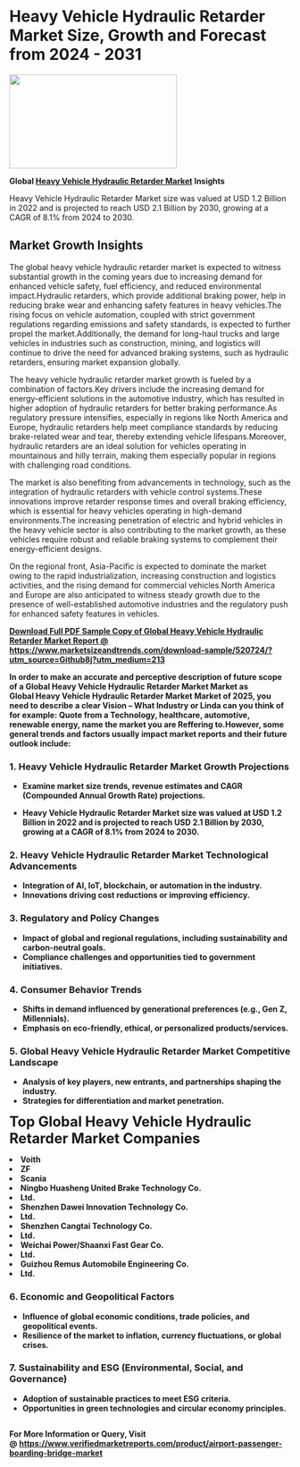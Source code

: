 <H1>Heavy Vehicle Hydraulic Retarder Market Size, Growth and Forecast from 2024 - 2031</H1><img class="aligncenter size-medium wp-image-584254" src="https://thirdeyenews.in/wp-content/uploads/2024/09/Global-Market-Research-300x168.jpeg" alt="" width="300" height="168" /><p><strong>Global&nbsp;<a href="https://www.marketsizeandtrends.com/download-sample/520724/?utm_source=Github8j?utm_medium=213">Heavy Vehicle Hydraulic Retarder Market</a> Insights</strong></p><p>Heavy Vehicle Hydraulic Retarder Market size was valued at USD 1.2 Billion in 2022 and is projected to reach USD 2.1 Billion by 2030, growing at a CAGR of 8.1% from 2024 to 2030.</p><p><h2>Market Growth Insights</h2> <p>The global heavy vehicle hydraulic retarder market is expected to witness substantial growth in the coming years due to increasing demand for enhanced vehicle safety, fuel efficiency, and reduced environmental impact.Hydraulic retarders, which provide additional braking power, help in reducing brake wear and enhancing safety features in heavy vehicles.The rising focus on vehicle automation, coupled with strict government regulations regarding emissions and safety standards, is expected to further propel the market.Additionally, the demand for long-haul trucks and large vehicles in industries such as construction, mining, and logistics will continue to drive the need for advanced braking systems, such as hydraulic retarders, ensuring market expansion globally.</p> <p><strong><a href="#"></a></strong></p> <p>The heavy vehicle hydraulic retarder market growth is fueled by a combination of factors.Key drivers include the increasing demand for energy-efficient solutions in the automotive industry, which has resulted in higher adoption of hydraulic retarders for better braking performance.As regulatory pressure intensifies, especially in regions like North America and Europe, hydraulic retarders help meet compliance standards by reducing brake-related wear and tear, thereby extending vehicle lifespans.Moreover, hydraulic retarders are an ideal solution for vehicles operating in mountainous and hilly terrain, making them especially popular in regions with challenging road conditions.</p> <p>The market is also benefiting from advancements in technology, such as the integration of hydraulic retarders with vehicle control systems.These innovations improve retarder response times and overall braking efficiency, which is essential for heavy vehicles operating in high-demand environments.The increasing penetration of electric and hybrid vehicles in the heavy vehicle sector is also contributing to the market growth, as these vehicles require robust and reliable braking systems to complement their energy-efficient designs.</p> <p>On the regional front, Asia-Pacific is expected to dominate the market owing to the rapid industrialization, increasing construction and logistics activities, and the rising demand for commercial vehicles.North America and Europe are also anticipated to witness steady growth due to the presence of well-established automotive industries and the regulatory push for enhanced safety features in vehicles.</p> <p><strong><a href="#"></p><p><span class=""><strong>Download Full PDF Sample Copy of Global Heavy Vehicle Hydraulic Retarder Market Report</strong> @ <a href="https://www.marketsizeandtrends.com/download-sample/520724/?utm_source=Github8j?utm_medium=213" target="_blank">https://www.marketsizeandtrends.com/download-sample/520724/?utm_source=Github8j?utm_medium=213</a></span></p><p>In order to make an accurate and perceptive description of future scope of a Global&nbsp;Heavy Vehicle Hydraulic Retarder Market Market as Global&nbsp;Heavy Vehicle Hydraulic Retarder Market Market of 2025, you need to describe a clear Vision &ndash; What Industry or Linda can you think of for example: Quote from a Technology, healthcare, automotive, renewable energy, name the market you are Reffering to.However, some general trends and factors usually impact market reports and their future outlook include:</p><h3>1.&nbsp;<strong>Heavy Vehicle Hydraulic Retarder Market Growth Projections</strong></h3><ul><li>Examine market size trends, revenue estimates and CAGR (Compounded Annual Growth Rate) projections.</li><li><p>Heavy Vehicle Hydraulic Retarder Market size was valued at USD 1.2 Billion in 2022 and is projected to reach USD 2.1 Billion by 2030, growing at a CAGR of 8.1% from 2024 to 2030.</p></li></ul><h3>2.&nbsp;<strong>Heavy Vehicle Hydraulic Retarder Market Technological Advancements</strong></h3><ul><li>Integration of AI, IoT, blockchain, or automation in the industry.</li><li>Innovations driving cost reductions or improving efficiency.</li></ul><h3>3.&nbsp;<strong>Regulatory and Policy Changes</strong></h3><ul><li>Impact of global and regional regulations, including sustainability and carbon-neutral goals.</li><li>Compliance challenges and opportunities tied to government initiatives.</li></ul><h3>4.&nbsp;<strong>Consumer Behavior Trends</strong></h3><ul><li>Shifts in demand influenced by generational preferences (e.g., Gen Z, Millennials).</li><li>Emphasis on eco-friendly, ethical, or personalized products/services.</li></ul><h3>5.&nbsp;<strong>Global Heavy Vehicle Hydraulic Retarder Market Competitive Landscape</strong></h3><ul><li>Analysis of key players, new entrants, and partnerships shaping the industry.</li><li>Strategies for differentiation and market penetration.</li></ul><p data-pm-slice="1 1 []"><span style="color: inherit; font-family: inherit; font-size: 25px;">Top Global Heavy Vehicle Hydraulic Retarder Market Companies</span></p><div class="" data-test-id=""><p><li>Voith</li><li> ZF</li><li> Scania</li><li> Ningbo Huasheng United Brake Technology Co.</li><li> Ltd.</li><li> Shenzhen Dawei Innovation Technology Co.</li><li> Ltd.</li><li> Shenzhen Cangtai Technology Co.</li><li> Ltd.</li><li> Weichai Power/Shaanxi Fast Gear Co.</li><li> Ltd.</li><li> Guizhou Remus Automobile Engineering Co.</li><li> Ltd.</li></p></div><h3>6.&nbsp;<strong>Economic and Geopolitical Factors</strong></h3><ul><li>Influence of global economic conditions, trade policies, and geopolitical events.</li><li>Resilience of the market to inflation, currency fluctuations, or global crises.</li></ul><h3>7.&nbsp;<strong>Sustainability and ESG (Environmental, Social, and Governance)</strong></h3><ul><li>Adoption of sustainable practices to meet ESG criteria.</li><li>Opportunities in green technologies and circular economy principles.</li></ul><h2><strong style="font-size: 14px;">For More Information or Query, Visit @&nbsp;</strong><a style="background-color: #ffffff; font-size: 14px;" href="https://www.marketsizeandtrends.com/report/heavy-vehicle-hydraulic-retarder-market/" target="_blank">https://www.verifiedmarketreports.com/product/airport-passenger-boarding-bridge-market</a></h2>
